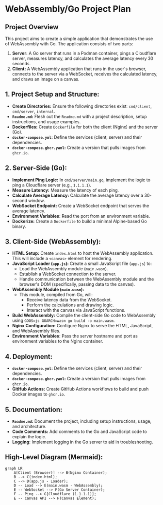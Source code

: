 # WebAssembly/Go Project Plan

## Project Overview

This project aims to create a simple application that demonstrates the use of WebAssembly with Go. The application consists of two parts:

1.  **Server:** A Go server that runs in a Podman container, pings a Cloudflare server, measures latency, and calculates the average latency every 30 seconds.
2.  **Client:** A WebAssembly application that runs in the user's browser, connects to the server via a WebSocket, receives the calculated latency, and draws an image on a canvas.

## 1. Project Setup and Structure:

*   **Create Directories:** Ensure the following directories exist: `cmd/client`, `cmd/server`, `internal`.
*   **`Readme.md`:** Flesh out the `Readme.md` with a project description, setup instructions, and usage examples.
*   **Dockerfiles:** Create `Dockerfile` for both the client (Nginx) and the server (Go).
*   **`docker-compose.yml`:** Define the services (client, server) and their dependencies.
*   **`docker-compose.ghcr.yaml`:** Create a version that pulls images from `ghcr.io`.

## 2. Server-Side (Go):

*   **Implement Ping Logic:** In `cmd/server/main.go`, implement the logic to ping a Cloudflare server (e.g., `1.1.1.1`).
*   **Measure Latency:** Measure the latency of each ping.
*   **Calculate Average Latency:** Calculate the average latency over a 30-second window.
*   **WebSocket Endpoint:** Create a WebSocket endpoint that serves the average latency.
*   **Environment Variables:** Read the port from an environment variable.
*   **Dockerize:** Create a `Dockerfile` to build a minimal Alpine-based Go binary.

## 3. Client-Side (WebAssembly):

*   **HTML Setup:** Create `index.html` to host the WebAssembly application. This will include a `<canvas>` element for rendering.
*   **JavaScript Loader (`app.js`):** Create a small JavaScript file (`app.js`) to:
    *   Load the WebAssembly module (`main.wasm`).
    *   Establish a WebSocket connection to the server.
    *   Handle communication between the WebAssembly module and the browser's DOM (specifically, passing data to the canvas).
*   **WebAssembly Module (`main.wasm`):**
    *   This module, compiled from Go, will:
        *   Receive latency data from the WebSocket.
        *   Perform the calculations and drawing logic.
        *   Interact with the canvas via JavaScript functions.
*   **Build WebAssembly:** Compile the client-side Go code to WebAssembly using `GOOS=js GOARCH=wasm go build -o main.wasm`.
*   **Nginx Configuration:** Configure Nginx to serve the HTML, JavaScript, and WebAssembly files.
*   **Environment Variables:** Pass the server hostname and port as environment variables to the Nginx container.

## 4. Deployment:

*   **`docker-compose.yml`:** Define the services (client, server) and their dependencies.
*   **`docker-compose.ghcr.yaml`:** Create a version that pulls images from `ghcr.io`.
*   **GitHub Actions:** Create GitHub Actions workflows to build and push Docker images to `ghcr.io`.

## 5. Documentation:

*   **`Readme.md`:** Document the project, including setup instructions, usage, and architecture.
*   **Code Comments:** Add comments to the Go and JavaScript code to explain the logic.
*   **Logging:** Implement logging in the Go server to aid in troubleshooting.

## High-Level Diagram (Mermaid):

```mermaid
graph LR
    A[Client (Browser)] --> B(Nginx Container);
    B --> C(index.html);
    C --> D(app.js - Loader);
    D -- Load --> E(main.wasm - WebAssembly);
    E -- WebSocket --> F(Go Server Container);
    F -- Ping --> G[Cloudflare (1.1.1.1)];
    E -- Canvas API --> H(Canvas Element);